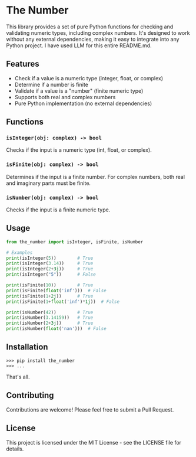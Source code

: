 # The Number

This library provides a set of pure Python functions for checking and validating numeric types, including complex numbers. It's designed to work without any external dependencies, making it easy to integrate into any Python project.
I have used LLM for this entire README.md.

## Features

- Check if a value is a numeric type (integer, float, or complex)
- Determine if a number is finite
- Validate if a value is a "number" (finite numeric type)
- Supports both real and complex numbers
- Pure Python implementation (no external dependencies)

## Functions

### `isInteger(obj: complex) -> bool`

Checks if the input is a numeric type (int, float, or complex).

### `isFinite(obj: complex) -> bool`

Determines if the input is a finite number. For complex numbers, both real and imaginary parts must be finite.

### `isNumber(obj: complex) -> bool`

Checks if the input is a finite numeric type.

## Usage

```python
from the_number import isInteger, isFinite, isNumber

# Examples
print(isInteger(5))        # True
print(isInteger(3.14))     # True
print(isInteger(2+3j))     # True
print(isInteger("5"))      # False

print(isFinite(10))        # True
print(isFinite(float('inf')))  # False
print(isFinite(1+2j))      # True
print(isFinite(1+float('inf')*1j))  # False

print(isNumber(42))        # True
print(isNumber(3.14159))   # True
print(isNumber(2+3j))      # True
print(isNumber(float('nan')))  # False
```

## Installation
```shell
>>> pip install the_number
>>> ...
```
That's all.

## Contributing

Contributions are welcome! Please feel free to submit a Pull Request.

## License

This project is licensed under the MIT License - see the LICENSE file for details.